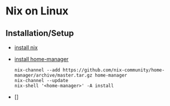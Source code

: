 # Nix on Linux

## Installation/Setup

- [install nix](https://nixos.org/download/#nix-install-linux)
- [install home-manager](https://nix-community.github.io/home-manager/index.xhtml#preface)

  ```
  nix-channel --add https://github.com/nix-community/home-manager/archive/master.tar.gz home-manager
  nix-channel --update
  nix-shell '<home-manager>' -A install
  ```

- []
